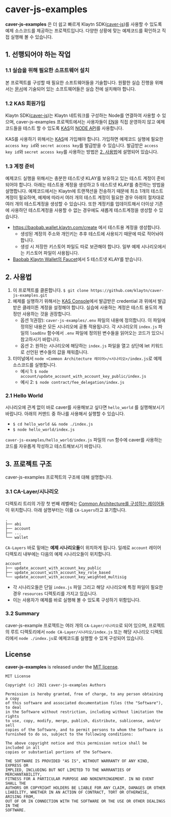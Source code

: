 # caver-js-examples
**caver-js-examples** 은 더 쉽고 빠르게 Klaytn SDK([caver-js](https://github.com/klaytn/caver-js))를 사용할 수 있도록 예제 소스코드를 제공하는 프로젝트입니다.
다양한 상황에 맞는 예제코드를 확인하고 직접 실행해 볼 수 있습니다.

## 1. 선행되어야 하는 작업
### 1.1 실습을 위해 필요한 소프트웨어 설치
본 프로젝트를 구성할 때 필요한 소프트웨어들을 기술합니다. 원활한 실습 진행을 위해 서는 [문서](https://ko.docs.klaytn.com/bapp/sdk/caver-js/getting-started#prerequisites)에 기술되어 있는 소프트웨어들은 실습 전에 설치해야 합니다.

### 1.2 KAS 회원가입
Klaytn SDK([caver-js](https://github.com/klaytn/caver-js))는 Klaytn 네트워크를 구성하는 Node를 연결하여 사용할 수 있으며, caver-js-examples 프로젝트에서는 사용자들이 [EN](https://docs.klaytn.com/node/endpoint-node)을 직접 운영하지 않고 예제코드들을 테스트 할 수 있도록 [KAS](https://klaytnapi.com)의 [NODE API](https://refs.klaytnapi.com/en/node/latest)를 사용합니다.

KAS를 사용하기 위해서는 [KAS](https://klaytnapi.com)에 가입해야 합니다. 가입하면 예제코드 실행에 필요한 `access key id`와 `secret access key`를 발급받을 수 있습니다.
발급받은 `access key id`와 `secret access key`를 사용하는 방법은 [2. 사용법](https://github.com/klaytn/caver-js-examples/blob/master/README.ko.md#2-%EC%82%AC%EC%9A%A9%EB%B2%95)에 설명되어 있습니다.

### 1.3 계정 준비
예제코드 실행을 위해서는 충분한 테스트넷 KLAY를 보유하고 있는 테스트 계정이 준비되어야 합니다. 아래는 테스트용 계정을 생성하고 5 테스트넷 KLAY를 충전하는 방법을 설명합니다.
예제코드에서는 Klaytn에 트랜잭션을 전송하기 때문에 최소 1개의 테스트 계정이 필요하며, 예제에 따라서 여러 개의 테스트 계정이 필요한 경우 아래의 절차대로 여러 개의 테스트계정을 생성할 수 있습니다. 또한 계정키를 업데이트해서 더이상 기존에 사용하던 테스트계정을 사용할 수 없는 경우에도 새롭게 테스트계정을 생성할 수 있습니다.
* https://baobab.wallet.klaytn.com/create 에서 테스트용 계정을 생성합니다. 
    * 생성된 계정의 주소와 개인키는 추후 테스트에 사용되기 때문에 따로 적어놔야 합니다.
    * 생성 시 저장한 키스토어 파일도 따로 보관해야 합니다. 일부 예제 시나리오에서는 키스토어 파일이 사용됩니다.
* [Baobab Klaytn Wallet의 Faucet](https://baobab.wallet.klaytn.com/faucet)에서 5 테스트넷 KLAY를 받습니다.

## 2. 사용법
1. 이 프로젝트를 클론합니다. `$ git clone https://github.com/klaytn/caver-js-examples.git`
2. 예제를 실행하기 위해서는 [KAS Console](https://console.klaytnapi.com/ko/security/credential)에서 발급받은 credential 과 위에서 발급받은 클레이튼 계정을 설정해야 합니다. 실습에 사용하는 계정은 테스트 용도의 계정만 사용하는 것을 권장합니다.
    * 옵션 1(권장): `caver-js-examples/.env` 파일의 내용에 정의합니다. 이 파일에 정의된 내용은 모든 시나리오에 공통 적용됩니다. 각 시나리오의 `index.js` 파일의 `loadEnv` 함수에서 `.env` 파일에 정의된 변수들을 읽어오는 코드가 있으니 참고하시기 바랍니다.
    * 옵션 2: 원하는 시나리오에 해당하는 `index.js` 파일을 열고 상단에 let 키워드로 선언된 변수들의 값을 채워줍니다.
3. 터미널에서 `node <Common Architecture 레이어>/<시나리오>/index.js`로 예제 소스코드를 실행합니다.
    * 예시 1: `$ node account/update_account_with_account_key_public/index.js`
    * 예시 2: `$ node contract/fee_delegation/index.js`
    
### 2.1 Hello World
시나리오에 관계 없이 바로 caver를 사용해보고 싶다면 `hello_world` 를 실행해보시기 바랍니다. 아래의 커맨드 중 하나를 사용해서 실행할 수 있습니다.
* `$ cd hello_world && node ./index.js`
* `$ node hello_world/index.js`

`caver-js-examples/hello_world/index.js` 파일의 `run` 함수에 caver를 사용하는 코드를 자유롭게 작성하고 테스트해보시기 바랍니다.

## 3. 프로젝트 구조
caver-js-examples 프로젝트의 구조에 대해 설명합니다.
### 3.1 CA-Layer/시나리오

디렉토리 트리의 가장 첫 번째 레벨에는 [Common Architecture를 구성하는 레이어들](https://kips.klaytn.com/KIPs/kip-34#layer-diagram-of-the-common-architecture)이 위치합니다. 아래 설명부터는 이를 `CA-Layers`라고 표기합니다.
```
.
├── abi
├── account
├── ...
└── wallet
```

`CA-Layers` 바로 밑에는 **예제 시나리오들**이 위치하게 됩니다. 일례로 `account` 레이어 디렉토리 내부에는 다음의 예제 시나리오들이 위치합니다.
```
account
├── update_account_with_account_key_public
├── update_account_with_account_key_role_based
└── update_account_with_account_key_weighted_multisig
```
* 각 시나리오들은 단일 `index.js` 파일 그리고 해당 시나리오에 특정 파일이 필요한 경우 `resources` 디렉토리를 가지고 있습니다.
* 이는 사용자가 예제를 바로 실행해 볼 수 있도록 구성하기 위함입니다.

### 3.2 Summary
caver-js-example 프로젝트는 여러 개의 `CA-Layer/시나리오`로 되어 있으며, 프로젝트의 루트 디렉토리에서 `node CA-Layer/시나리오/index.js` 또는 해당 시나리오 디렉토리에서 `node ./index.js`로 예제코드를 실행할 수 있게 구성되어 있습니다.

## License
**caver-js-examples** is released under the [MIT license](./LICENSE).

```
MIT License

Copyright (c) 2021 caver-js-examples Authors

Permission is hereby granted, free of charge, to any person obtaining a copy
of this software and associated documentation files (the "Software"), to deal
in the Software without restriction, including without limitation the rights
to use, copy, modify, merge, publish, distribute, sublicense, and/or sell
copies of the Software, and to permit persons to whom the Software is
furnished to do so, subject to the following conditions:

The above copyright notice and this permission notice shall be included in all
copies or substantial portions of the Software.

THE SOFTWARE IS PROVIDED "AS IS", WITHOUT WARRANTY OF ANY KIND, EXPRESS OR
IMPLIED, INCLUDING BUT NOT LIMITED TO THE WARRANTIES OF MERCHANTABILITY,
FITNESS FOR A PARTICULAR PURPOSE AND NONINFRINGEMENT. IN NO EVENT SHALL THE
AUTHORS OR COPYRIGHT HOLDERS BE LIABLE FOR ANY CLAIM, DAMAGES OR OTHER
LIABILITY, WHETHER IN AN ACTION OF CONTRACT, TORT OR OTHERWISE, ARISING FROM,
OUT OF OR IN CONNECTION WITH THE SOFTWARE OR THE USE OR OTHER DEALINGS IN THE
SOFTWARE.
```
